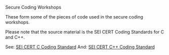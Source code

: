Secure Coding Workshops


These form some of the pieces of code used in the secure coding workshops.

Please note that the source material is the SEI CERT Coding Standards for C and C++.

See: [SEI CERT C Coding Standard](https://wiki.sei.cmu.edu/confluence/display/c/SEI+CERT+C+Coding+Standard)
And: [SEI CERT C++ Coding Standard](https://wiki.sei.cmu.edu/confluence/pages/viewpage.action?pageId=88046682)